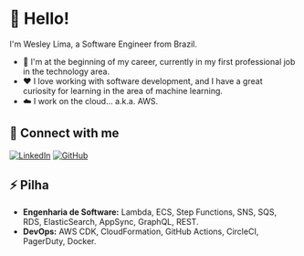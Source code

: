 # 👋 Hello!

I'm Wesley Lima, a Software Engineer from Brazil. 

* 🔭 I'm at the beginning of my career, currently in my first professional job in the technology area. 
* ❤️ I love working with software development, and I have a great curiosity for learning in the area of ​​machine learning.
* ☁️ I work on the cloud... a.k.a. AWS.

## 🔗 Connect with me
[![LinkedIn](https://img.shields.io/badge/linkedin-%230077B5.svg?style=for-the-badge&logo=linkedin&logoColor=white)](https://www.linkedin.com/in/wesley-lima-244405251/)
[![GitHub](https://img.shields.io/badge/github-%23121011.svg?style=for-the-badge&logo=github&logoColor=white)](https://github.com/R2DWess)

## ⚡ Pilha

* **Engenharia de Software:** Lambda, ECS, Step Functions, SNS, SQS, RDS, ElasticSearch, AppSync, GraphQL, REST.
* **DevOps:** AWS CDK, CloudFormation, GitHub Actions, CircleCI, PagerDuty, Docker.
